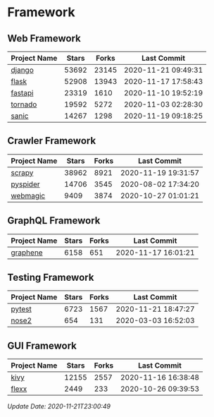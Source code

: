 # Framework

## Web Framework
| Project Name | Stars | Forks | Last Commit |
| ------------ | ----- | ----- | ----------- |
| [django](https://github.com/django/django) | 53692 | 23145 | 2020-11-21 09:49:31 |
| [flask](https://github.com/pallets/flask) | 52908 | 13943 | 2020-11-17 17:58:43 |
| [fastapi](https://github.com/tiangolo/fastapi) | 23319 | 1610 | 2020-11-10 19:52:19 |
| [tornado](https://github.com/tornadoweb/tornado) | 19592 | 5272 | 2020-11-03 02:28:30 |
| [sanic](https://github.com/huge-success/sanic) | 14267 | 1298 | 2020-11-19 09:18:25 |

## Crawler Framework
| Project Name | Stars | Forks | Last Commit |
| ------------ | ----- | ----- | ----------- |
| [scrapy](https://github.com/scrapy/scrapy) | 38962 | 8921 | 2020-11-19 19:31:57 |
| [pyspider](https://github.com/binux/pyspider) | 14706 | 3545 | 2020-08-02 17:34:20 |
| [webmagic](https://github.com/code4craft/webmagic) | 9409 | 3874 | 2020-10-27 01:01:21 |

## GraphQL Framework
| Project Name | Stars | Forks | Last Commit |
| ------------ | ----- | ----- | ----------- |
| [graphene](https://github.com/graphql-python/graphene) | 6158 | 651 | 2020-11-17 16:01:21 |

## Testing Framework
| Project Name | Stars | Forks | Last Commit |
| ------------ | ----- | ----- | ----------- |
| [pytest](https://github.com/pytest-dev/pytest) | 6723 | 1567 | 2020-11-21 18:47:27 |
| [nose2](https://github.com/nose-devs/nose2) | 654 | 131 | 2020-03-03 16:52:03 |

## GUI Framework
| Project Name | Stars | Forks | Last Commit |
| ------------ | ----- | ----- | ----------- |
| [kivy](https://github.com/kivy/kivy) | 12155 | 2557 | 2020-11-16 16:38:48 |
| [flexx](https://github.com/flexxui/flexx) | 2449 | 233 | 2020-10-26 09:39:53 |

*Update Date: 2020-11-21T23:00:49*